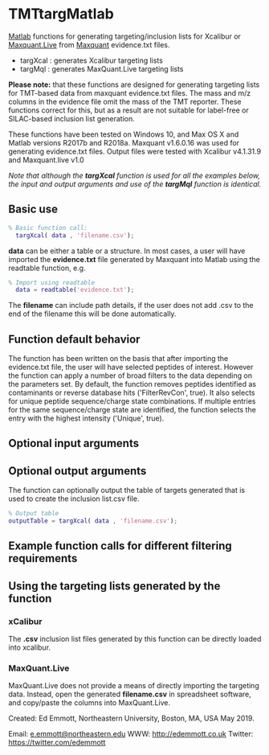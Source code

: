 # TMTtargMatlab
[Matlab](https://www.mathworks.com/products/matlab.html) functions for generating targeting/inclusion lists for Xcalibur or [Maxquant.Live](http://maxquant.live/) from [Maxquant](https://www.maxquant.org/) evidence.txt files. 


* targXcal : generates Xcalibur targeting lists
* targMql  : generates MaxQuant.Live targeting lists

**Please note:** that these functions are designed for generating targeting lists for TMT-based data from maxquant evidence.txt files. The mass and m/z columns in the evidence file omit the mass of the TMT reporter. These functions correct for this, but as a result are not suitable for label-free or SILAC-based inclusion list generation.

These functions have been tested on Windows 10, and Max OS X and Matlab versions R2017b and R2018a. Maxquant v1.6.0.16 was used for generating evidence.txt files. Output files were tested with Xcalibur v4.1.31.9 and Maxquant.live v1.0

*Note that although the **targXcal** function is used for all the examples below, the input and output arguments and use of the **targMql** function is identical.*

## Basic use
```matlab
% Basic function call:
  targXcal( data , 'filename.csv');
```

**data** can be either a table or a structure. In most cases, a user will have imported the **evidence.txt** file generated by Maxquant into Matlab using the readtable function, e.g.
```matlab
% Import using readtable
  data = readtable('evidence.txt');
```
The **filename** can include path details, if the user does not add .csv to the end of the filename this will be done automatically.

## Function default behavior
The function has been written on the basis that after importing the evidence.txt file, the user will have selected peptides of interest. However the function can apply a number of broad filters to the data depending on the parameters set. 
By default, the function removes peptides identified as contaminants or reverse database hits ('FilterRevCon', true). It also selects for unique peptide sequence/charge state combinations. If multiple entries for the same sequence/charge state are identified, the function selects the entry with the highest intensity ('Unique', true).

## Optional input arguments


## Optional output arguments
The function can optionally output the table of targets generated that is used to create the inclusion list.csv file.
```matlab
% Output table
outputTable = targXcal( data , 'filename.csv');
```

## Example function calls for different filtering requirements


## Using the targeting lists generated by the function
### xCalibur
The **.csv** inclusion list files generated by this function can be directly loaded into xcalibur. 

### MaxQuant.Live
MaxQuant.Live does not provide a means of directly importing the targeting data. Instead, open the generated **filename.csv** in spreadsheet software, and copy/paste the columns into MaxQuant.Live.


Created: Ed Emmott, Northeastern University, Boston, MA, USA May 2019.

Email: e.emmott@northeastern.edu
WWW: http://edemmott.co.uk
Twitter: https://twitter.com/edemmott
